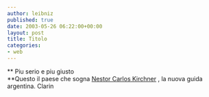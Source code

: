 ```yaml
---
author: leibniz
published: true
date: 2003-05-26 06:22:00+00:00
layout: post
title: Titolo
categories:
- web
---
```


 **   Piu serio e piu giusto   
**Questo il  paese che sogna  [   Nestor Carlos Kirchner](http://www.clarin.com/diario/hoy/p-00201.htm) , la nuova guida argentina.
Clarin
